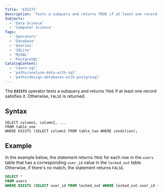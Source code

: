 ```yaml
---
Title: 'EXISTS'
Description: 'Tests a subquery and returns TRUE if at least one record satisfies it.'
Subjects:
  - 'Data Science'
  - 'Computer Science'
Tags:
  - 'Operators'
  - 'Database'
  - 'Queries'
  - 'SQLite'
  - 'MySQL'
  - 'PostgreSQL'
CatalogContent:
  - 'learn-sql'
  - 'paths/analyze-data-with-sql'
  - 'paths/design-databases-with-postgresql'
---
```


The **`EXISTS`** operator tests a subquery and returns `TRUE` if at least one record satisfies it. Otherwise, `FALSE` is returned.

## Syntax

```pseudo
SELECT column1, column2, ...
FROM table_one
WHERE EXISTS (SELECT column1 FROM table_two WHERE condition);
```

## Example

In the example below, the statement returns `TRUE` for each row in the `users` table that has a corresponding `user_id` value in the `locked_out` table. Otherwise, if there's no match, the statement returns `FALSE`.

```sql
SELECT *
FROM users
WHERE EXISTS (SELECT user_id FROM locked_out WHERE locked_out.user_id = users.user_id);
```

